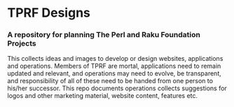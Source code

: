 # TPRF Designs

### A repository for planning The Perl and Raku Foundation Projects

This collects ideas and images to develop or design websites, applications and operations.
Members of TPRF are mortal, applications need to remain updated and relevant, and operations
may need to evolve, be transparent, and responsibility of all of these need to be handed from
one person to his/her successor. This repo documents operations collects suggestions for logos
and other marketing material, website content, features etc.
